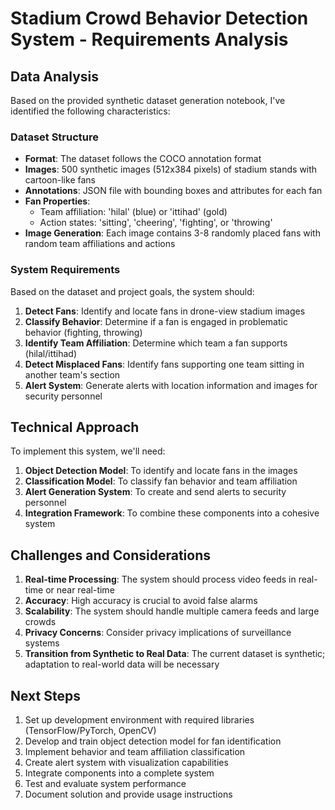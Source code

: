 # Stadium Crowd Behavior Detection System - Requirements Analysis

## Data Analysis

Based on the provided synthetic dataset generation notebook, I've identified the following characteristics:

### Dataset Structure
- **Format**: The dataset follows the COCO annotation format
- **Images**: 500 synthetic images (512x384 pixels) of stadium stands with cartoon-like fans
- **Annotations**: JSON file with bounding boxes and attributes for each fan
- **Fan Properties**:
  - Team affiliation: 'hilal' (blue) or 'ittihad' (gold)
  - Action states: 'sitting', 'cheering', 'fighting', or 'throwing'
- **Image Generation**: Each image contains 3-8 randomly placed fans with random team affiliations and actions

### System Requirements

Based on the dataset and project goals, the system should:

1. **Detect Fans**: Identify and locate fans in drone-view stadium images
2. **Classify Behavior**: Determine if a fan is engaged in problematic behavior (fighting, throwing)
3. **Identify Team Affiliation**: Determine which team a fan supports (hilal/ittihad)
4. **Detect Misplaced Fans**: Identify fans supporting one team sitting in another team's section
5. **Alert System**: Generate alerts with location information and images for security personnel

## Technical Approach

To implement this system, we'll need:

1. **Object Detection Model**: To identify and locate fans in the images
2. **Classification Model**: To classify fan behavior and team affiliation
3. **Alert Generation System**: To create and send alerts to security personnel
4. **Integration Framework**: To combine these components into a cohesive system

## Challenges and Considerations

1. **Real-time Processing**: The system should process video feeds in real-time or near real-time
2. **Accuracy**: High accuracy is crucial to avoid false alarms
3. **Scalability**: The system should handle multiple camera feeds and large crowds
4. **Privacy Concerns**: Consider privacy implications of surveillance systems
5. **Transition from Synthetic to Real Data**: The current dataset is synthetic; adaptation to real-world data will be necessary

## Next Steps

1. Set up development environment with required libraries (TensorFlow/PyTorch, OpenCV)
2. Develop and train object detection model for fan identification
3. Implement behavior and team affiliation classification
4. Create alert system with visualization capabilities
5. Integrate components into a complete system
6. Test and evaluate system performance
7. Document solution and provide usage instructions
